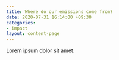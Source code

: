 ```yaml
---
title: Where do our emissions come from?
date: 2020-07-31 16:14:00 +09:30
categories:
- impact
layout: content-page
---
```


Lorem ipsum dolor sit amet.